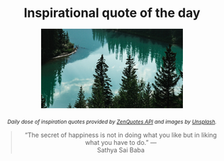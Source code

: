 
<div align="center">

# Inspirational quote of the day

<img src="./data/photo.jpeg" alt="Beautiful nature photo" width="320" height="180">

<sub><i>Daily dose of inspiration quotes provided by [ZenQuotes API](https://zenquotes.io/) and images by [Unsplash](https://unsplash.com/).</i></sub>


<blockquote>&ldquo;The secret of happiness is not in doing what you like but in liking what you have to do.&rdquo; &mdash; <footer>Sathya Sai Baba</footer></blockquote>

</div>
